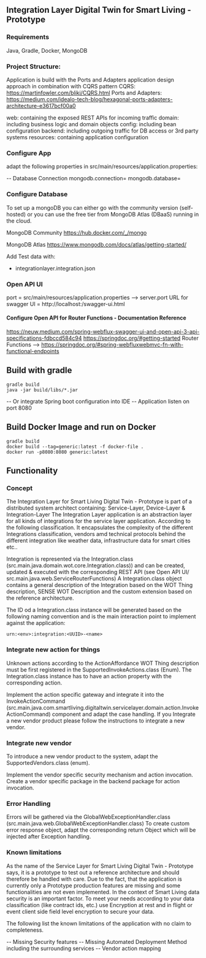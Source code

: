 ## Integration Layer Digital Twin for Smart Living - Prototype
### Requirements
Java, Gradle, Docker, MongoDB

### Project Structure: 

Application is build with the Ports and Adapters application design approach in combination with CQRS pattern
CQRS: https://martinfowler.com/bliki/CQRS.html
Ports and Adapters: https://medium.com/idealo-tech-blog/hexagonal-ports-adapters-architecture-e3617bcf00a0

web: containing the exposed REST APIs for incoming traffic 
domain: including business logic and domain objects
config: including bean configuration
backend: including outgoing traffic for DB access or 3rd party systems
resources: containing application configuration

### Configure App
adapt the following properties in src/main/resources/application.properties: 

-- Database Connection
mongodb.connection=<connection string>
mongodb.database=<database>

### Configure Database
To set up a mongoDB you can either go with the community version (self-hosted) or you can use the free tier from MongoDB Atlas (DBaaS) running in the cloud.

MongoDB Community
https://hub.docker.com/_/mongo

MongoDB Atlas
https://www.mongodb.com/docs/atlas/getting-started/

Add Test data with:
- integrationlayer.integration.json

### Open API UI
port = src/main/resources/application.properties --> server.port
URL for swagger UI = http://localhost:<port>/swagger-ui.html

#### Configure Open API for Router Functions - Documentation Reference
https://neuw.medium.com/spring-webflux-swagger-ui-and-open-api-3-api-specifications-fdbccd584c94
https://springdoc.org/#getting-started
Router Functions --> https://springdoc.org/#spring-webfluxwebmvc-fn-with-functional-endpoints

## Build with gradle
```
gradle build
java -jar build/libs/*.jar
```
-- Or integrate Spring boot configuration into IDE
-- Application listen on port 8080

## Build Docker Image and run on Docker

```
gradle build
docker build --tag=generic:latest -f docker-file .
docker run -p8080:8080 generic:latest
```

## Functionality

### Concept 
The Integration Layer for Smart Living Digital Twin - Prototype is part of a distributed system architect containing: Service-Layer, Device-Layer & Integration-Layer
The Integration Layer application is an abstraction layer for all kinds of integrations for the service layer application. According to the following classification.
It encapsulates the complexity of the different Integrations classification, vendors amd technical protocols behind the different integration like weather data, infrastructure data for smart cities etc..

Integration is represented via the Integration.class (src.main.java.domain.wot.core.Integration.class)) and can be created, updated & executed with the corresponding REST API (see Open API UI/ src.main.java.web.ServiceRouterFunctions)
A Integration.class object contains a general description of the Integration based on the WOT Thing description, SENSE WOT Description and the custom extension based on the reference architecture.

The ID od a Integration.class instance will be generated based on the following naming convention and is the main interaction point to implement against the application:
```
urn:<env>:integration:<UUID>-<name>
```

### Integrate new action for things

Unknown actions according to the ActionAffordance WOT Thing description must be first registered in the SupportedInvokeActions.class (Enum).
The Integration.class instance has to have an action property with the corresponding action.

Implement the action specific gateway and integrate it into the InvokeActionCommand (src.main.java.com.smartliving.digitaltwin.servicelayer.domain.action.InvokeActionCommand) component and adapt the case handling. 
If you Integrate a new vendor product please follow the instructions to integrate a new vendor.

### Integrate new vendor
To introduce a new vendor product to the system, adapt the SupportedVendors.class (enum). 

Implement the vendor specific security mechanism and action invocation. 
Create a vendor specific package in the backend package for action invocation.

### Error Handling
Errors will be gathered via the GlobalWebExceptionHandler.class (src.main.java.web.GlobalWebExceptionHandler.class)
To create custom error response object, adapt the corresponding return Object which will be injected after Exception handling. 

### Known limitations
As the name of the Service Layer for Smart Living Digital Twin - Prototype says, it is a prototype to test out a reference architecture and should therefore be handled with care. 
Due to the fact, that the application is currently only a Prototype production features are missing and some functionalities are not even implemented. 
In the context of Smart Living data security is an important factor. To meet your needs according to your data classification (like contract ids, etc.) 
use Encryption at rest and in flight or event client side field level encryption to secure your data.

The following list the known limitations of the application with no claim to completeness.

-- Missing Security features
-- Missing Automated Deployment Method including the surrounding services
-- Vendor action mapping
 



